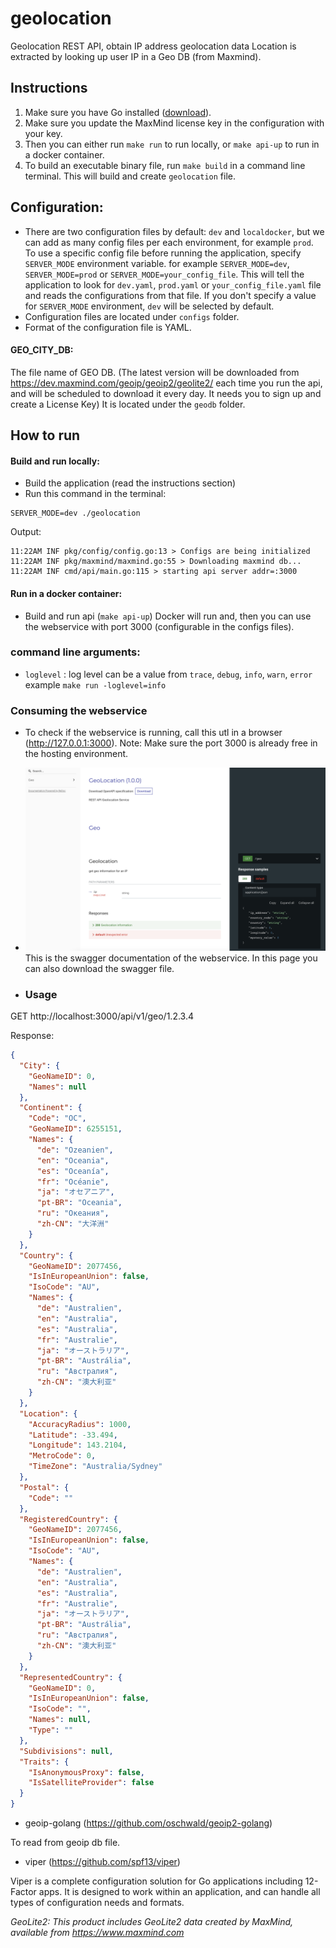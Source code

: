 # geolocation
Geolocation REST API, obtain IP address geolocation data
Location is extracted by looking up user IP in a Geo DB (from Maxmind).

## Instructions

1. Make sure you have Go installed ([download](https://golang.org/dl/)).
2. Make sure you update the MaxMind license key in the configuration with your key.
3. Then you can either run ``make run`` to run locally, or ``make api-up`` to run in a docker container.
4. To build an executable binary file, run `make build` in a command line terminal. This will build and create `geolocation` file.

## Configuration:
- There are two configuration files by default: `dev` and `localdocker`, but we can add as many config files per each environment, for example `prod`. To use a specific config file before running the application, specify `SERVER_MODE` environment variable. for example `SERVER_MODE=dev`, `SERVER_MODE=prod` or `SERVER_MODE=your_config_file`. This will tell the application to look for `dev.yaml`, `prod.yaml` or `your_config_file.yaml` file and reads the configurations from that file. If you don't specify a value for `SERVER_MODE` environment, `dev` will be selected by default.
- Configuration files are located under ``configs`` folder.
- Format of the configuration file is YAML.

#### GEO_CITY_DB:
The file name of GEO DB. (The latest version will be downloaded from https://dev.maxmind.com/geoip/geoip2/geolite2/ each time you run the api, and will be scheduled to download it every day. It needs you to sign up and create a License Key)
It is located under the ``geodb`` folder.

## How to run

#### Build and run locally:
- Build the application (read the instructions section)
- Run this command in the terminal:

```
SERVER_MODE=dev ./geolocation
```

Output:
```
11:22AM INF pkg/config/config.go:13 > Configs are being initialized
11:22AM INF pkg/maxmind/maxmind.go:55 > Downloading maxmind db...
11:22AM INF cmd/api/main.go:115 > starting api server addr=:3000

```
#### Run in a docker container:
- Build and run api (`make api-up`)
  Docker will run and, then you can use the webservice with port 3000 (configurable in the configs files).

### command line arguments:
- `loglevel` : log level can be a value from `trace`, `debug`, `info`, `warn`, `error`
  example `make run -loglevel=info`

### Consuming the webservice

- To check if the webservice is running, call this utl in a browser (http://127.0.0.1:3000). Note: Make sure the port 3000 is already free in the hosting environment.

- ![FHGEO home page](https://raw.githubusercontent.com/hojabri/geolocation/main/static/first_page.png) This is the swagger documentation of the webservice.
  In this page you can also download the swagger file.
- ### Usage

GET http://localhost:3000/api/v1/geo/1.2.3.4

Response:
```json
{
  "City": {
    "GeoNameID": 0,
    "Names": null
  },
  "Continent": {
    "Code": "OC",
    "GeoNameID": 6255151,
    "Names": {
      "de": "Ozeanien",
      "en": "Oceania",
      "es": "Oceanía",
      "fr": "Océanie",
      "ja": "オセアニア",
      "pt-BR": "Oceania",
      "ru": "Океания",
      "zh-CN": "大洋洲"
    }
  },
  "Country": {
    "GeoNameID": 2077456,
    "IsInEuropeanUnion": false,
    "IsoCode": "AU",
    "Names": {
      "de": "Australien",
      "en": "Australia",
      "es": "Australia",
      "fr": "Australie",
      "ja": "オーストラリア",
      "pt-BR": "Austrália",
      "ru": "Австралия",
      "zh-CN": "澳大利亚"
    }
  },
  "Location": {
    "AccuracyRadius": 1000,
    "Latitude": -33.494,
    "Longitude": 143.2104,
    "MetroCode": 0,
    "TimeZone": "Australia/Sydney"
  },
  "Postal": {
    "Code": ""
  },
  "RegisteredCountry": {
    "GeoNameID": 2077456,
    "IsInEuropeanUnion": false,
    "IsoCode": "AU",
    "Names": {
      "de": "Australien",
      "en": "Australia",
      "es": "Australia",
      "fr": "Australie",
      "ja": "オーストラリア",
      "pt-BR": "Austrália",
      "ru": "Австралия",
      "zh-CN": "澳大利亚"
    }
  },
  "RepresentedCountry": {
    "GeoNameID": 0,
    "IsInEuropeanUnion": false,
    "IsoCode": "",
    "Names": null,
    "Type": ""
  },
  "Subdivisions": null,
  "Traits": {
    "IsAnonymousProxy": false,
    "IsSatelliteProvider": false
  }
}
```

- geoip-golang (https://github.com/oschwald/geoip2-golang)

To read from geoip db file.

- viper (https://github.com/spf13/viper)

Viper is a complete configuration solution for Go applications including 12-Factor apps. It is designed to work within an application, and can handle all types of configuration needs and formats.

_GeoLite2:
This product includes GeoLite2 data created by MaxMind, available from
https://www.maxmind.com_